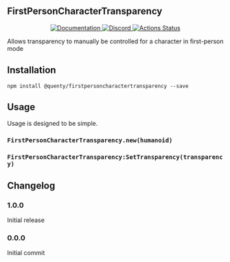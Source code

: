 ## FirstPersonCharacterTransparency
<div align="center">
  <a href="http://quenty.github.io/api/">
    <img src="https://img.shields.io/badge/docs-website-green.svg" alt="Documentation" />
  </a>
  <a href="https://discord.gg/mhtGUS8">
    <img src="https://img.shields.io/badge/discord-nevermore-blue.svg" alt="Discord" />
  </a>
  <a href="https://github.com/Quenty/NevermoreEngine/actions">
    <img src="https://github.com/Quenty/NevermoreEngine/workflows/lint/badge.svg" alt="Actions Status" />
  </a>
</div>

Allows transparency to manually be controlled for a character in first-person mode

## Installation
```
npm install @quenty/firstpersoncharactertransparency --save
```

## Usage
Usage is designed to be simple.

### `FirstPersonCharacterTransparency.new(humanoid)`

### `FirstPersonCharacterTransparency:SetTransparency(transparency)`


## Changelog

### 1.0.0
Initial release

### 0.0.0
Initial commit
